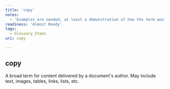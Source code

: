 ```yaml
---
title: 'copy'
notes:
  - 'Examples are needed, at least a demonstration of how the term would be used in a sentence. This needs to be done especially for overloaded terms like this one.'
readiness: 'Almost Ready'
tags:
  - Glossary_Items
uri: copy

---
```

## copy

A broad term for content delivered by a document's author. May include text, images, tables, links, lists, etc.

